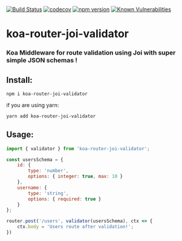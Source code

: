 [![Build Status](https://travis-ci.org/berman-solutions/koa-router-joi-validator.svg?branch=master)](https://travis-ci.org/berman-solutions/koa-router-joi-validator)
[![codecov](https://codecov.io/gh/berman-solutions/koa-router-joi-validator/branch/master/graph/badge.svg)](https://codecov.io/gh/berman-solutions/koa-router-joi-validator)
[![npm version](https://badge.fury.io/js/koa-router-joi-validator.svg)](https://badge.fury.io/js/koa-router-joi-validator)
[![Known Vulnerabilities](https://snyk.io/test/github/berman-solutions/koa-router-joi-validator/badge.svg)](https://snyk.io/test/github/berman-solutions/koa-router-joi-validator)


# koa-router-joi-validator
### Koa Middleware for route validation using Joi with super simple JSON schemas !

## Install:
```
npm i koa-router-joi-validator
```
if you are using yarn:
```
yarn add koa-router-joi-validator
```

## Usage:
```javascript
import { validator } from 'koa-router-joi-validator';

const usersSchema = {
    id: {
        type: 'number',
        options: { integer: true, max: 10 }
    },
    username: {
        type: 'string',
        options: { required: true }
    }
};

router.post('/users', validator(usersSchema), ctx => {
    ctx.body = 'Users route after validation!';
})
```
